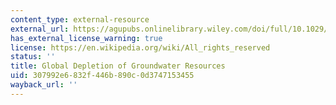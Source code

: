 ```yaml
---
content_type: external-resource
external_url: https://agupubs.onlinelibrary.wiley.com/doi/full/10.1029/2010GL044571
has_external_license_warning: true
license: https://en.wikipedia.org/wiki/All_rights_reserved
status: ''
title: Global Depletion of Groundwater Resources
uid: 307992e6-832f-446b-890c-0d3747153455
wayback_url: ''
---
```

